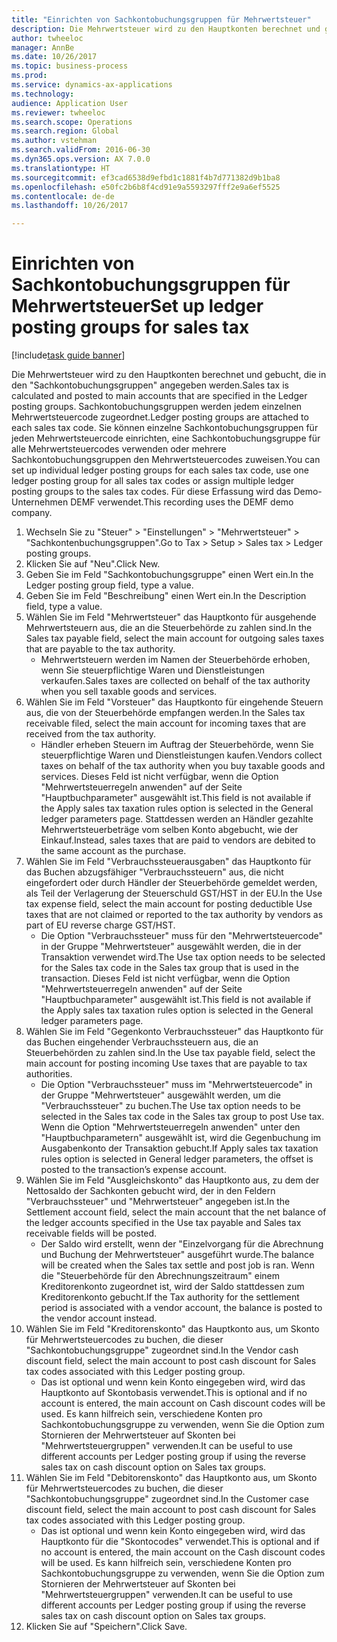 ```yaml
--- 
title: "Einrichten von Sachkontobuchungsgruppen für Mehrwertsteuer"
description: Die Mehrwertsteuer wird zu den Hauptkonten berechnet und gebucht, die in den "Sachkontobuchungsgruppen" angegeben werden.
author: twheeloc
manager: AnnBe
ms.date: 10/26/2017
ms.topic: business-process
ms.prod: 
ms.service: dynamics-ax-applications
ms.technology: 
audience: Application User
ms.reviewer: twheeloc
ms.search.scope: Operations
ms.search.region: Global
ms.author: vstehman
ms.search.validFrom: 2016-06-30
ms.dyn365.ops.version: AX 7.0.0
ms.translationtype: HT
ms.sourcegitcommit: ef3cad6538d9efbd1c1881f4b7d771382d9b1ba8
ms.openlocfilehash: e50fc2b6b8f4cd91e9a5593297fff2e9a6ef5525
ms.contentlocale: de-de
ms.lasthandoff: 10/26/2017

---
```

# <a name="set-up-ledger-posting-groups-for-sales-tax"></a><span data-ttu-id="4c838-103">Einrichten von Sachkontobuchungsgruppen für Mehrwertsteuer</span><span class="sxs-lookup"><span data-stu-id="4c838-103">Set up ledger posting groups for sales tax</span></span>

[!include[task guide banner](../../includes/task-guide-banner.md)]

<span data-ttu-id="4c838-104">Die Mehrwertsteuer wird zu den Hauptkonten berechnet und gebucht, die in den "Sachkontobuchungsgruppen" angegeben werden.</span><span class="sxs-lookup"><span data-stu-id="4c838-104">Sales tax is calculated and posted to main accounts that are specified in the Ledger posting groups.</span></span> <span data-ttu-id="4c838-105">Sachkontobuchungsgruppen werden jedem einzelnen Mehrwertsteuercode zugeordnet.</span><span class="sxs-lookup"><span data-stu-id="4c838-105">Ledger posting groups are attached to each sales tax code.</span></span> <span data-ttu-id="4c838-106">Sie können einzelne Sachkontobuchungsgruppen für jeden Mehrwertsteuercode einrichten, eine Sachkontobuchungsgruppe für alle Mehrwertsteuercodes verwenden oder mehrere Sachkontobuchungsgruppen den Mehrwertsteuercodes zuweisen.</span><span class="sxs-lookup"><span data-stu-id="4c838-106">You can set up individual ledger posting groups for each sales tax code, use one ledger posting group for all sales tax codes or assign multiple ledger posting groups to the sales tax codes.</span></span> <span data-ttu-id="4c838-107">Für diese Erfassung wird das Demo-Unternehmen DEMF verwendet.</span><span class="sxs-lookup"><span data-stu-id="4c838-107">This recording uses the DEMF demo company.</span></span> 

1. <span data-ttu-id="4c838-108">Wechseln Sie zu "Steuer" > "Einstellungen" > "Mehrwertsteuer" > "Sachkontenbuchungsgruppen".</span><span class="sxs-lookup"><span data-stu-id="4c838-108">Go to Tax > Setup > Sales tax > Ledger posting groups.</span></span>
2. <span data-ttu-id="4c838-109">Klicken Sie auf "Neu".</span><span class="sxs-lookup"><span data-stu-id="4c838-109">Click New.</span></span>
3. <span data-ttu-id="4c838-110">Geben Sie im Feld "Sachkontobuchungsgruppe" einen Wert ein.</span><span class="sxs-lookup"><span data-stu-id="4c838-110">In the Ledger posting group field, type a value.</span></span>
4. <span data-ttu-id="4c838-111">Geben Sie im Feld "Beschreibung" einen Wert ein.</span><span class="sxs-lookup"><span data-stu-id="4c838-111">In the Description field, type a value.</span></span>
5. <span data-ttu-id="4c838-112">Wählen Sie im Feld "Mehrwertsteuer" das Hauptkonto für ausgehende Mehrwertsteuern aus, die an die Steuerbehörde zu zahlen sind.</span><span class="sxs-lookup"><span data-stu-id="4c838-112">In the Sales tax payable field, select the main account for outgoing sales taxes that are payable to the tax authority.</span></span>
    * <span data-ttu-id="4c838-113">Mehrwertsteuern werden im Namen der Steuerbehörde erhoben, wenn Sie steuerpflichtige Waren und Dienstleistungen verkaufen.</span><span class="sxs-lookup"><span data-stu-id="4c838-113">Sales taxes are collected on behalf of the tax authority when you sell taxable goods and services.</span></span>  
6. <span data-ttu-id="4c838-114">Wählen Sie im Feld "Vorsteuer" das Hauptkonto für eingehende Steuern aus, die von der Steuerbehörde empfangen werden.</span><span class="sxs-lookup"><span data-stu-id="4c838-114">In the Sales tax receivable filed, select the main account for incoming taxes that are received from the tax authority.</span></span>
    * <span data-ttu-id="4c838-115">Händler erheben Steuern im Auftrag der Steuerbehörde, wenn Sie steuerpflichtige Waren und Dienstleistungen kaufen.</span><span class="sxs-lookup"><span data-stu-id="4c838-115">Vendors collect taxes on behalf of the tax authority when you buy taxable goods and services.</span></span> <span data-ttu-id="4c838-116">Dieses Feld ist nicht verfügbar, wenn die Option "Mehrwertsteuerregeln anwenden" auf der Seite "Hauptbuchparameter" ausgewählt ist.</span><span class="sxs-lookup"><span data-stu-id="4c838-116">This field is not available if the Apply sales tax taxation rules option is selected in the General ledger parameters page.</span></span> <span data-ttu-id="4c838-117">Stattdessen werden an Händler gezahlte Mehrwertsteuerbeträge vom selben Konto abgebucht, wie der Einkauf.</span><span class="sxs-lookup"><span data-stu-id="4c838-117">Instead, sales taxes that are paid to vendors are debited to the same account as the purchase.</span></span>   
7. <span data-ttu-id="4c838-118">Wählen Sie im Feld "Verbrauchssteuerausgaben" das Hauptkonto für das Buchen abzugsfähiger "Verbrauchssteuern" aus, die nicht eingefordert oder durch Händler der Steuerbehörde gemeldet werden, als Teil der Verlagerung der Steuerschuld GST/HST in der EU.</span><span class="sxs-lookup"><span data-stu-id="4c838-118">In the Use tax expense field, select the main account for posting deductible Use taxes that are not claimed or reported to the tax authority by vendors as part of EU reverse charge GST/HST.</span></span>
    * <span data-ttu-id="4c838-119">Die Option "Verbrauchssteuer" muss für den "Mehrwertsteuercode" in der Gruppe "Mehrwertsteuer" ausgewählt werden, die in der Transaktion verwendet wird.</span><span class="sxs-lookup"><span data-stu-id="4c838-119">The Use tax option needs to be selected for the Sales tax code in the Sales tax group that is used in the transaction.</span></span>  <span data-ttu-id="4c838-120">Dieses Feld ist nicht verfügbar, wenn die Option "Mehrwertsteuerregeln anwenden" auf der Seite "Hauptbuchparameter" ausgewählt ist.</span><span class="sxs-lookup"><span data-stu-id="4c838-120">This field is not available if the Apply sales tax taxation rules option is selected in the General ledger parameters page.</span></span>   
8. <span data-ttu-id="4c838-121">Wählen Sie im Feld "Gegenkonto Verbrauchssteuer" das Hauptkonto für das Buchen eingehender Verbrauchssteuern aus, die an Steuerbehörden zu zahlen sind.</span><span class="sxs-lookup"><span data-stu-id="4c838-121">In the Use tax payable field, select the main account for posting incoming Use taxes that are payable to tax authorities.</span></span>
    * <span data-ttu-id="4c838-122">Die Option "Verbrauchssteuer" muss im "Mehrwertsteuercode" in der Gruppe "Mehrwertsteuer" ausgewählt werden, um die "Verbrauchssteuer" zu buchen.</span><span class="sxs-lookup"><span data-stu-id="4c838-122">The Use tax option needs to be selected in the Sales tax code in the Sales tax group to post Use tax.</span></span> <span data-ttu-id="4c838-123">Wenn die Option "Mehrwertsteuerregeln anwenden" unter den "Hauptbuchparametern" ausgewählt ist, wird die Gegenbuchung im Ausgabenkonto der Transaktion gebucht.</span><span class="sxs-lookup"><span data-stu-id="4c838-123">If Apply sales tax taxation rules option is selected in General ledger parameters, the offset is posted to the transaction’s expense account.</span></span>   
9. <span data-ttu-id="4c838-124">Wählen Sie im Feld "Ausgleichskonto" das Hauptkonto aus, zu dem der Nettosaldo der Sachkonten gebucht wird, der in den Feldern "Verbrauchssteuer" und "Mehrwertsteuer" angegeben ist.</span><span class="sxs-lookup"><span data-stu-id="4c838-124">In the Settlement account field, select the main account  that the net balance of the ledger accounts specified in the Use tax payable and Sales tax receivable fields will be posted.</span></span>
    * <span data-ttu-id="4c838-125">Der Saldo wird erstellt, wenn der "Einzelvorgang für die Abrechnung und Buchung der Mehrwertsteuer" ausgeführt wurde.</span><span class="sxs-lookup"><span data-stu-id="4c838-125">The balance will be created when the Sales tax settle and post job is ran.</span></span>  <span data-ttu-id="4c838-126">Wenn die "Steuerbehörde für den Abrechnungszeitraum" einem Kreditorenkonto zugeordnet ist, wird der Saldo stattdessen zum Kreditorenkonto gebucht.</span><span class="sxs-lookup"><span data-stu-id="4c838-126">If the Tax authority for the settlement period is associated with a vendor account, the balance is posted to the vendor account instead.</span></span>   
10. <span data-ttu-id="4c838-127">Wählen Sie im Feld "Kreditorenskonto" das Hauptkonto aus, um Skonto für Mehrwertsteuercodes zu buchen, die dieser "Sachkontobuchungsgruppe" zugeordnet sind.</span><span class="sxs-lookup"><span data-stu-id="4c838-127">In the Vendor cash discount field, select the main account to post cash discount for Sales tax codes associated with this Ledger posting group.</span></span>
    * <span data-ttu-id="4c838-128">Das ist optional und wenn kein Konto eingegeben wird, wird das Hauptkonto auf Skontobasis verwendet.</span><span class="sxs-lookup"><span data-stu-id="4c838-128">This is optional and if no account is entered,  the main account on Cash discount codes will be used.</span></span> <span data-ttu-id="4c838-129">Es kann hilfreich sein, verschiedene Konten pro Sachkontobuchungsgruppe zu verwenden, wenn Sie die Option zum Stornieren der Mehrwertsteuer auf Skonten bei "Mehrwertsteuergruppen" verwenden.</span><span class="sxs-lookup"><span data-stu-id="4c838-129">It can be useful to use different accounts per Ledger posting group if using the reverse sales tax on cash discount option on Sales tax groups.</span></span>  
11. <span data-ttu-id="4c838-130">Wählen Sie im Feld "Debitorenskonto" das Hauptkonto aus, um Skonto für Mehrwertsteuercodes zu buchen, die dieser "Sachkontobuchungsgruppe" zugeordnet sind.</span><span class="sxs-lookup"><span data-stu-id="4c838-130">In the Customer case discount field, select the main account to post cash discount for Sales tax codes associated with this Ledger posting group.</span></span>
    * <span data-ttu-id="4c838-131">Das ist optional und wenn kein Konto eingegeben wird, wird das Hauptkonto für die "Skontocodes" verwendet.</span><span class="sxs-lookup"><span data-stu-id="4c838-131">This is optional and if no account is entered, the main account on the Cash discount codes will be used.</span></span> <span data-ttu-id="4c838-132">Es kann hilfreich sein, verschiedene Konten pro Sachkontobuchungsgruppe zu verwenden, wenn Sie die Option zum Stornieren der Mehrwertsteuer auf Skonten bei "Mehrwertsteuergruppen" verwenden.</span><span class="sxs-lookup"><span data-stu-id="4c838-132">It can be useful to use different accounts per Ledger posting group if using the reverse sales tax on cash discount option on Sales tax groups.</span></span>  
12. <span data-ttu-id="4c838-133">Klicken Sie auf "Speichern".</span><span class="sxs-lookup"><span data-stu-id="4c838-133">Click Save.</span></span>


